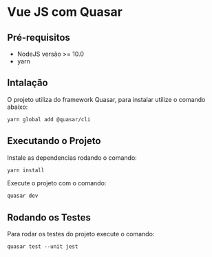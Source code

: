 # Vue JS com Quasar

## Pré-requisitos

- NodeJS versão >= 10.0
- yarn

## Intalação 

O projeto utiliza do framework Quasar, para instalar utilize o comando abaixo:

```sh
yarn global add @quasar/cli
```

## Executando o Projeto

Instale as dependencias rodando o comando:

```sh
yarn install
```

Execute o projeto com o comando:

```sh 
quasar dev
```

## Rodando os Testes

Para rodar os testes do projeto execute o comando:

```shell
quasar test --unit jest
```
